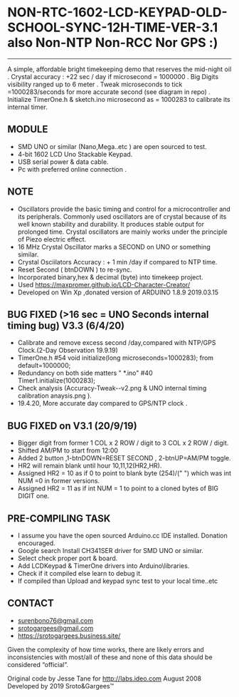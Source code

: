 # NON-RTC-1602-LCD-KEYPAD-OLD-SCHOOL-SYNC-12H-TIME-VER-3.1 also Non-NTP Non-RCC Nor GPS :)
-------------------------------------------------------------------------------------------------------

A simple, affordable bright timekeeping demo that reserves the mid-night oil .
Crystal accuracy : +22 sec / day if microsecond  = 1000000 .
Big Digits visibility ranged up to 6 meter .
Tweak microseconds to tick =1000283/seconds for more accurate second (see diagram in repo) .
Initialize TimerOne.h & sketch.ino microsecond as = 1000283 to calibrate its internal timer.

MODULE
---------------------------------------------------------------------------------------------------------
- SMD UNO or similar (Nano,Mega..etc ) are open sourced to test.
- 4-bit 1602 LCD Uno Stackable Keypad.
- USB serial power & data cable.
- Pc with preferred online connection .

NOTE
----------------------------------------------------------------------------------------------------------
- Oscillators provide the basic timing and control for a microcontroller 
  and its peripherals. Commonly used oscillators are of crystal because of
  its well known stability and durability. It produces stable output for 
  prolonged time. Crystal oscillators are mainly works under the principle 
  of Piezo electric effect.
- 16 MHz Crystal Oscillator marks a SECOND on UNO or something similar.
- Crystal Osciilators Accuracy : + 1 min /day if compared to NTP time.
- Reset Second ( btnDOWN ) to re-sync.
- Incorporated binary,hex & decimal (byte) into timekeep project.
- Used https://maxpromer.github.io/LCD-Character-Creator/
- Developed on Win Xp ,donated version of ARDUINO 1.8.9 2019.03.15

BUG FIXED (>16 sec = UNO Seconds internal timing bug) V3.3 (6/4/20)
-------------------------------------------------------------------------------------------------------------
- Calibrate and remove excess second /day,compared with NTP/GPS Clock.(2-Day Observation 19.9.19)  
- TimerOne.h #54  void initialize(long microseconds=1000283); from default=1000000;
- Redundancy on both side matters "	*.ino"	#40 Timer1.initialize(1000283);
- Check analysis (Accuracy-Tweak--v2.png & UNO internal timing calibration anaysis.png ).
- 19.4.20, More accurate day compared to GPS/NTP clock .

BUG FIXED on V3.1 (20/9/19)
-------------------------------------------------------------------------------------------------------------
- Bigger digit from former 1 COL x 2 ROW / digit to 3 COL x 2 ROW / digit.
- Shifted AM/PM to start from 12:00 
- Added 2 button ,1-btnDOWN=RESET SECOND , 2-btnUP=AM/PM toggle.
- HR2 will remain blank until hour 10,11,12(HR2,HR).
- Assigned HR2 = 10 as if 0 to point to blank byte (254)/(" ") which was int NUM =0 in former versions.
- Assigned HR2 = 11 as if int NUM = 1 to point to a cloned bytes of BIG DIGIT one.

PRE-COMPILING TASK
--------------------------------------------------------------------------------------------------------------
- I assume you have the open sourced Arduino.cc IDE installed. Donation encouraged.
- Google search Install CH341SER driver for SMD UNO or similar.
- Select check proper port & board.
- Add LCDKeypad & TimerOne drivers into Arduino\libraries.
- Check if it compiled else learn to debug it.
- If compiled than Upload and keypad sync test to your local time..etc

CONTACT 
---------------------------------------------------------------------------------------------------------------
- surenbono76@gmail.com
- srotogargees@gmail.com
- https://srotogargees.business.site/

Given the complexity of how time works, there are likely errors and inconsistencies with most/all of these and 
none of this data should be considered “official”.

Original code by Jesse Tane for http://labs.ideo.com August 2008
Developed by 2019 Sroto&Gargees™





